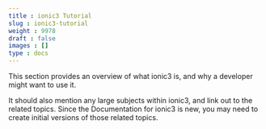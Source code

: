 ```yaml
---
title : ionic3 Tutorial
slug : ionic3-tutorial
weight : 9978
draft : false
images : []
type : docs
---
```


This section provides an overview of what ionic3 is, and why a developer might want to use it.

It should also mention any large subjects within ionic3, and link out to the related topics.  Since the Documentation for ionic3 is new, you may need to create initial versions of those related topics.

